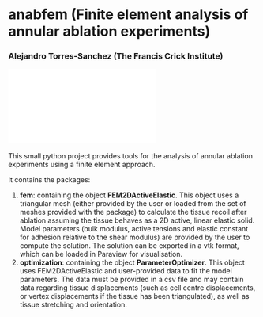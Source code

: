 # anabfem (Finite element analysis of annular ablation experiments)
### Alejandro Torres-Sanchez (The Francis Crick Institute)

![ScreenShot](doc/example.pdf?raw=true)

This small python project provides tools for the analysis of annular ablation experiments using a finite element approach.

It contains the packages:

1. **fem**: containing the object **FEM2DActiveElastic**. This object uses a triangular mesh (either provided by the user or loaded from the set of
meshes provided with the package) to calculate the tissue recoil after ablation assuming the tissue behaves as a 2D 
active, linear elastic solid. Model parameters (bulk modulus, active tensions and elastic constant for adhesion relative
 to the shear modulus) are provided by the user to compute the solution. The solution can be exported in a vtk format, 
 which can be loaded in Paraview for visualisation.
1. **optimization**: containing the object **ParameterOptimizer**. This object uses FEM2DActiveElastic and user-provided data to fit the model parameters. The
data must be provided in a csv file and may contain data regarding tissue displacements (such as cell centre 
displacements, or vertex displacements if the tissue has been triangulated), as well as tissue stretching and 
orientation. 

